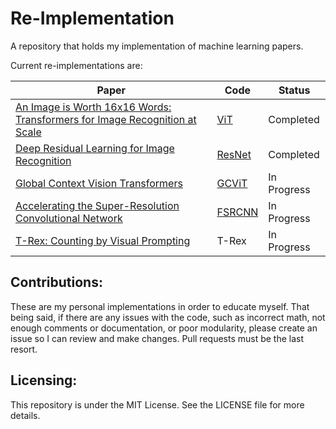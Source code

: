 # Re-Implementation

A repository that holds my implementation of machine learning papers.

Current re-implementations are:

| Paper                                                                                                          | Code                 | Status    |
|----------------------------------------------------------------------------------------------------------------|----------------------|-----------|
| [An Image is Worth 16x16 Words: Transformers for Image Recognition at Scale](https://arxiv.org/abs/2010.11929) | [ViT](./src/vit)     | Completed |
| [Deep Residual Learning for Image Recognition](https://arxiv.org/abs/1512.03385)                               | [ResNet](./src/resnet) | Completed |
| [Global Context Vision Transformers](https://arxiv.org/abs/2206.09959) | [GCViT](./src/gcvit) | In Progress |
| [Accelerating the Super-Resolution Convolutional Network](https://arxiv.org/abs/1608.00367) | [FSRCNN](./src/fsrcnn) | In Progress |
| [T-Rex: Counting by Visual Prompting](https://arxiv.org/abs/2311.13596) | T-Rex | In Progress |

## Contributions:

These are my personal implementations in order to educate myself. That being said, if there are any issues with the
code, such as incorrect math,
not enough comments or documentation, or poor modularity, please create an issue so I can review and make changes. Pull
requests must be the last resort.

## Licensing:

This repository is under the MIT License. See the LICENSE file for more details.